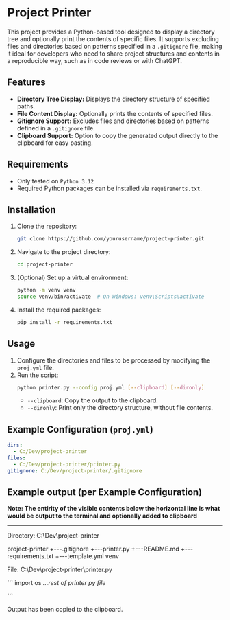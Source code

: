 # Project Printer

This project provides a Python-based tool designed to display a directory tree and optionally print the contents of specific files. It supports excluding files and directories based on patterns specified in a `.gitignore` file, making it ideal for developers who need to share project structures and contents in a reproducible way, such as in code reviews or with ChatGPT.

## Features
- **Directory Tree Display:** Displays the directory structure of specified paths.
- **File Content Display:** Optionally prints the contents of specified files.
- **Gitignore Support:** Excludes files and directories based on patterns defined in a `.gitignore` file.
- **Clipboard Support:** Option to copy the generated output directly to the clipboard for easy pasting.

## Requirements
- Only tested on `Python 3.12`
- Required Python packages can be installed via `requirements.txt`.

## Installation
1. Clone the repository:
    ```sh
    git clone https://github.com/yourusername/project-printer.git
    ```
2. Navigate to the project directory:
    ```sh
    cd project-printer
    ```
3. (Optional) Set up a virtual environment:
    ```sh
    python -m venv venv
    source venv/bin/activate  # On Windows: venv\Scripts\activate
    ```
4. Install the required packages:
    ```sh
    pip install -r requirements.txt
    ```

## Usage
1. Configure the directories and files to be processed by modifying the `proj.yml` file.
2. Run the script:
    ```sh
    python printer.py --config proj.yml [--clipboard] [--dironly]
    ```
    - `--clipboard`: Copy the output to the clipboard.
    - `--dironly`: Print only the directory structure, without file contents.

## Example Configuration (`proj.yml`)
```yaml
dirs:
  - C:/Dev/project-printer
files:
  - C:/Dev/project-printer/printer.py
gitignore: C:/Dev/project-printer/.gitignore
```

## Example output (per Example Configuration)
**Note: The entirity of the visible contents below the horizontal line is what would be output to the terminal and optionally added to clipboard**
<hr>

Directory: C:\Dev\project-printer

project-printer
    +---.gitignore
    +---printer.py
    +---README.md
    +---requirements.txt
    +---template.yml
venv

File: C:\Dev\project-printer\printer.py

\`\`\`
import os
*...rest of printer py file*

\`\`\`

Output has been copied to the clipboard.
